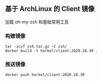 ## 基于 ArchLinux 的 Client 镜像

加载 oh-my-zsh 和基础常用工具

### 构建镜像

```
tar -zcvf zsh.tar.gz -C zsh/ .
docker build -t horkel/client:2020.10.30 .
```

### 推送镜像

```
docker push horkel/client:2020.10.30
```
